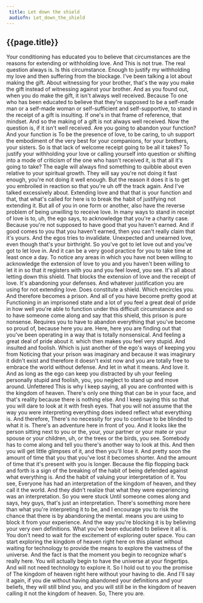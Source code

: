 ```yaml
---
 title: Let down the shield
 audiofn: Let_down_the_shield
---
```


## {{page.title}}

Your conditioning has educated you to believe that circumstances are the
reasons for extending or withholding love. And This is not true. The
real question always is. Is this circumstance. Enough to justify my
withholding my love and then suffering from the blockage. I've been
talking a lot about making the gift. About witnessing for your brother,
that's the way you make the gift instead of witnessing against your
brother. And as you found out, when you do make the gift, it isn't
always well received. Because To one who has been educated to believe
that they're supposed to be a self-made man or a self-made woman or
self-sufficient and self-supportive, to stand in the receipt of a gift
is insulting. If one's in that frame of reference, that mindset. And so
the making of a gift is not always well received. Now the question is,
if it isn't well received. Are you going to abandon your function? And
your function is To be the presence of love, to be caring, to uh support
the embodiment of the very best for your companions, for your brothers,
your sisters. So is that lack of welcome receipt going to be all it
takes? To justify your withholding your love or calling yourself into
question or shifting into a mode of criticism of the one who hasn't
received it, is that all it's going to take? The eagle will always find
something to quibble about even relative to your spiritual growth. They
will say you're not doing it fast enough, you're not doing it well
enough. But the reason it does it is to get you embroiled in reaction so
that you're uh off the track again. And I've talked excessively about.
Extending love and that that is your function and that, that what's
called for here is to break the habit of justifying not extending it.
But all of you in one form or another, also have the reverse problem of
being unwilling to receive love. In many ways to stand in receipt of
love is to, uh, the ego says, to acknowledge that you're a charity case.
Because you're not supposed to have good that you haven't earned. And if
good comes to you that you haven't earned, then you can't really claim
that it's yours. And the egos tries to invalidate. Unexpected and
unearned love, even though that's your birthright. So you've got to let
love out and you've got to let love in. And it can be a very good
practice for you to take time at least once a day. To notice any areas
in which you have not been willing to acknowledge the extension of love
to you and you haven't been willing to let it in so that it registers
with you and you feel loved, you see. It's all about letting down this
shield. That blocks the extension of love and the receipt of love. It's
abandoning your defenses. And whatever justification you are using for
not extending love. Does constitute a shield. Which encircles you. And
therefore becomes a prison. And all of you have become pretty good at
Functioning in an imprisoned state and a lot of you feel a great deal of
pride in how well you're able to function under this difficult
circumstance and so to have someone come along and say that this shield,
this prison is pure nonsense. Requires you to have to abandon everything
that you've become so proud of, because here you are. Here, here you are
finding out that you've been operating in a way that is totally
nonsensical. And feeling a great deal of pride about it. which then
makes you feel very stupid. And insulted and foolish. Which is just
another of the ego's ways of keeping you from Noticing that your prison
was imaginary and because it was imaginary it didn't exist and therefore
it doesn't exist now and you are totally free to embrace the world
without defense. And let in what it means. And love it. And as long as
the ego can keep you distracted by uh your feeling personally stupid and
foolish, you, you neglect to stand up and move around. Unfettered This
is why I keep saying, all you are confronted with is the kingdom of
heaven. There's only one thing that can be in your face, and that's
reality because there is nothing else. And I keep saying this so that
you will dare to look at it with fresh eyes. That you will not assume
that the way you were interpreting everything does indeed reflect what
everything is. And therefore, There's no necessity for you to continue
to be blinded to what it is. There's an adventure here in front of you.
And it looks like the person sitting next to you or the, your, your
partner or your mate or your spouse or your children, uh, or the trees
or the birds, you see. Somebody has to come along and tell you there's
another way to look at this. And then you will get little glimpses of
it, and then you'll lose it. And pretty soon the amount of time that you
that you've lost it becomes shorter. And the amount of time that it's
present with you is longer. Because the flip flopping back and forth is
a sign of the breaking of the habit of being defended against what
everything is. And the habit of valuing your interpretation of it. You
see, Everyone has had an interpretation of the kingdom of heaven, and
they call it the world. And they didn't realize that what they were
experiencing was an interpretation. So you were stuck Until someone
comes along and says, hey guys, that's just an interpretation. There's
something more here than what you're interpreting it to be, and I
encourage you to risk the chance that there is by abandoning the mental.
means you are using to block it from your experience. And the way you're
blocking it is by believing your very own definitions. What you've been
educated to believe it all is. You don't need to wait for the excitement
of exploring outer space. You can start exploring the kingdom of heaven
right here on this planet without waiting for technology to provide the
means to explore the vastness of the universe. And the fact is that the
moment you begin to recognize what's really here. You will actually
begin to have the universe at your fingertips. And will not need
technology to explore it. So I hold out to you the promise of The
kingdom of heaven right here without your having to die. And I'll say it
again, if you die without having abandoned your definitions and your
beliefs, they will still blind you, and you will still be in the kingdom
of heaven calling it not the kingdom of heaven. So, There you are.


